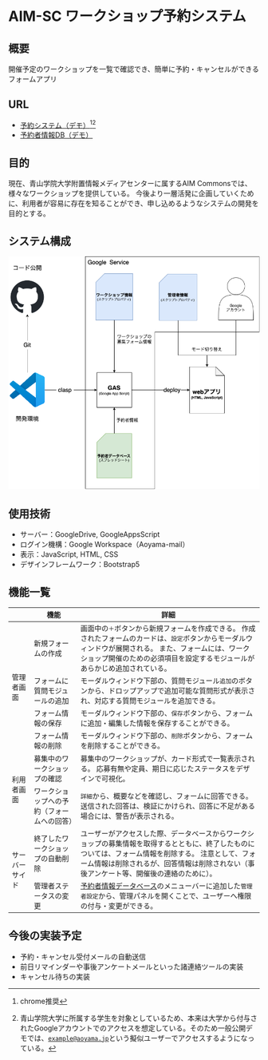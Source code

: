 # AIM-SC ワークショップ予約システム

## 概要
開催予定のワークショップを一覧で確認でき、簡単に予約・キャンセルができるフォームアプリ

## URL
- [予約システム（デモ）](https://script.google.com/macros/s/AKfycbyAnBluPHYrX6RY7lADeC0DCnCzBTi4PElMXsmjeBbBttzsVXXY4yYOtpp_tsJGP8to/exec)[^browser][^user]
- [予約者情報DB（デモ）](https://docs.google.com/spreadsheets/d/14P-oIABdGodeiXzJ_KCYXiy8z7f30MnzrYaQwuBlq2c/edit?usp=sharing)

[^browser]: chrome推奨
[^user]: 青山学院大学に所属する学生を対象としているため、本来は大学から付与されたGoogleアカウントでのアクセスを想定している。そのため一般公開デモでは、<code>example@aoyama.jp</code>という擬似ユーザーでアクセスするようになっている。

## 目的
現在、青山学院大学附置情報メディアセンターに属するAIM Commonsでは、様々なワークショップを提供している。
今後より一層活発に企画していくために、利用者が容易に存在を知ることができ、申し込めるようなシステムの開発を目的とする。

## システム構成
![GASをベースとしたシステムの構成図](fig_system_config.png)

## 使用技術
- サーバー：GoogleDrive, GoogleAppsScript
- ログイン機構：Google Workspace（Aoyama-mail）
- 表示：JavaScript, HTML, CSS
- デザインフレームワーク：Bootstrap5

## 機能一覧
<table>
	<thead>
		<tr>
			<th scope='col'></th>
			<th scope='col'>機能</th>
			<th scope='col'>詳細</th>
		</tr>
	</thead>
	<tbody>
		<tr>
			<td rowspan='4'>管理者画面</td>
			<td>新規フォームの作成</td>
			<td>
				画面中の<code>＋</code>ボタンから新規フォームを作成できる。
				作成されたフォームのカードは、<code>設定</code>ボタンからモーダルウィンドウが展開される。
				また、フォームには、ワークショップ開催のための必須項目を設定するモジュールがあらかじめ追加されている。
			</td>
		</tr>
		<tr>
			<td>フォームに質問モジュールの追加</td>
			<td>
				モーダルウィンドウ下部の、質問モジュール<code>追加</code>のボタンから、ドロップアップで追加可能な質問形式が表示され、対応する質問モジュールを追加できる。
			</td>
		</tr>
		<tr>
			<td>フォーム情報の保存</td>
			<td>
				モーダルウィンドウ下部の、<code>保存</code>ボタンから、フォームに追加・編集した情報を保存することができる。
			</td>
		</tr>
		<tr>
			<td>フォーム情報の削除</td>
			<td>
				モーダルウィンドウ下部の、<code>削除</code>ボタンから、フォームを削除することができる。
			</td>
		</tr>
		<tr>
			<td rowspan='2'>利用者画面</td>
			<td>募集中のワークショップの確認</td>
			<td>
				募集中のワークショップが、カード形式で一覧表示される。
				応募有無や定員、期日に応じたステータスをデザインで可視化。
			</td>
		</tr>
		<tr>
			<td>ワークショップへの予約（フォームへの回答）</td>
			<td>
				<code>詳細</code>から、概要などを確認し、フォームに回答できる。
				送信された回答は、検証にかけられ、回答に不足がある場合には、警告が表示される。
			</td>
		</tr>
		<tr>
			<td rowspan='2'>サーバーサイド</td>
			<td>終了したワークショップの自動削除</td>
			<td>
				ユーザーがアクセスした際、データベースからワークショップの募集情報を取得するとともに、終了したものについては、フォーム情報を削除する。
				注意として、フォーム情報は削除されるが、回答情報は削除されない（事後アンケート等、開催後の連絡のために）。
			</td>
		</tr>
		<tr>
			<td>管理者ステータスの変更</td>
			<td>
				<a href="https://docs.google.com/spreadsheets/d/14P-oIABdGodeiXzJ_KCYXiy8z7f30MnzrYaQwuBlq2c/edit?usp=sharing">予約者情報データベース</a>のメニューバーに追加した<code>管理者設定</code>から、管理パネルを開くことで、ユーザーへ権限の付与・変更ができる。
			</td>
		</tr>
	</tbody>
</table>

## 今後の実装予定
- 予約・キャンセル受付メールの自動送信
- 前日リマインダーや事後アンケートメールといった諸連絡ツールの実装
- キャンセル待ちの実装

